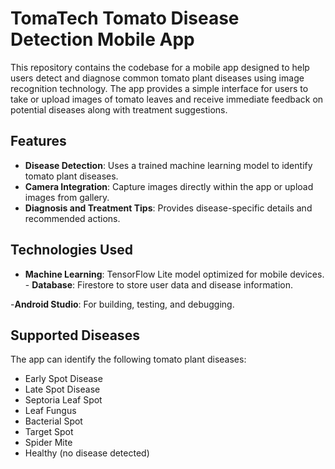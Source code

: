 # TomaTech Tomato Disease Detection Mobile App

This repository contains the codebase for a mobile app designed to help users detect and diagnose common tomato plant diseases using image recognition technology. The app provides a simple interface for users to take or upload images of tomato leaves and receive immediate feedback on potential diseases along with treatment suggestions.

## Features
- **Disease Detection**: Uses a trained machine learning model to identify tomato plant diseases.
- **Camera Integration**: Capture images directly within the app or upload images from gallery.
- **Diagnosis and Treatment Tips**: Provides disease-specific details and recommended actions.

## Technologies Used
- **Machine Learning**: TensorFlow Lite model optimized for mobile devices. - **Database**: Firestore to store user data and disease information.

-**Android Studio**: For building, testing, and debugging.

## Supported Diseases
The app can identify the following tomato plant diseases:
- Early Spot Disease
- Late Spot Disease
- Septoria Leaf Spot
- Leaf Fungus
- Bacterial Spot
- Target Spot
- Spider Mite
- Healthy (no disease detected)
